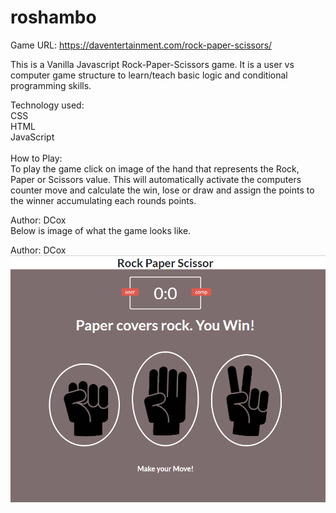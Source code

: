 # roshambo<br>

Game URL: https://daventertainment.com/rock-paper-scissors/
<br>

This is a Vanilla Javascript Rock-Paper-Scissors game.
It is a user vs computer game structure to learn/teach basic
logic and conditional programming skills.

Technology used:<br>
CSS<br>
HTML<br>
JavaScript<br>
<br>
How to Play:<br>
To play the game click on image of the hand that represents the Rock, Paper or Scissors value.
This will automatically activate the computers counter move and calculate the win, lose or draw and assign the points
to the winner accumulating each rounds points.

Author: DCox<br>
Below is image of what the game looks like.<br>

Author: DCox
![](images/PagePic.png)
